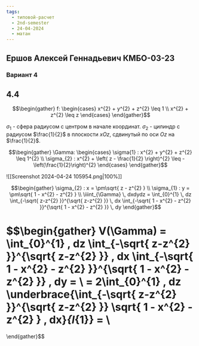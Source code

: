 ```yaml
---
tags:
  - типовой-расчет
  - 2nd-semester
  - 24-04-2024
  - матан
---
```


## Ершов Алексей Геннадьевич КМБО-03-23

### Вариант 4

## 4.4

$$\begin{gather}
f: \begin{cases}
x^{2} + y^{2} + z^{2} \leq 1 \\
x^{2} + z^{2} \leq z
\end{cases}
\end{gather}$$

$\sigma_{1}$ - сфера радиусом с центром в начале координат.
$\sigma_{2}$ - цилиндр с радиусом $\frac{1}{2}$ в плоскости $xOz$, сдвинутый по оси $Oz$ на $\frac{1}{2}$.

$$\begin{gather}
\Gamma: \begin{cases}
\sigma{1} : x^{2} + y^{2} + z^{2} \leq 1^{2} \\
\sigma_{2} : x^{2} + \left( z - \frac{1}{2} \right)^{2} \leq -\left(\frac{1}{2}\right)^{2}
\end{cases}
\end{gather}$$

![[Screenshot 2024-04-24 105954.png|100%]]

$$\begin{gather}
\sigma_{2} : x = \pm\sqrt{ z - z^{2} } \\
\sigma_{1} : y = \pm\sqrt{ 1 - x^{2} - z^{2} } \\
\iiint_{\Gamma} \, dxdydz = \int_{0}^{1} \, dz \int_{-\sqrt{ z-z^{2} }}^{\sqrt{ z-z^{2} }}  \, dx \int_{-\sqrt{ 1 - x^{2} - z^{2} }}^{\sqrt{ 1 - x^{2} - z^{2} }} \, dy
\end{gather}$$

$$\begin{gather}
V(\Gamma) = \int_{0}^{1} \, dz \int_{-\sqrt{ z-z^{2} }}^{\sqrt{ z-z^{2} }}  \, dx \int_{-\sqrt{ 1 - x^{2} - z^{2} }}^{\sqrt{ 1 - x^{2} - z^{2} }} \, dy = \\
= 2\int_{0}^{1} \, dz \underbrace{\int_{-\sqrt{ z-z^{2} }}^{\sqrt{ z-z^{2} }} \sqrt{ 1 - x^{2} - z^{2} } \, dx}_{I_{1}} = \\
= 
\end{gather}$$

